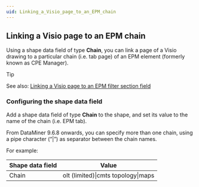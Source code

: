 ```yaml
---
uid: Linking_a_Visio_page_to_an_EPM_chain
---
```


## Linking a Visio page to an EPM chain

Using a shape data field of type **Chain**, you can link a page of a Visio drawing to a particular chain (i.e. tab page) of an EPM element (formerly known as CPE Manager).

> [!TIP]
> See also:
> [Linking a Visio page to an EPM filter section field](Linking_a_Visio_page_to_an_EPM_filter_section_field.md)

### Configuring the shape data field

Add a shape data field of type **Chain** to the shape, and set its value to the name of the chain (i.e. EPM tab).

From DataMiner 9.6.8 onwards, you can specify more than one chain, using a pipe character (“\|”) as separator between the chain names.

For example:

| Shape data field | Value                              |
|------------------|------------------------------------|
| Chain            | olt (limited)\|cmts topology\|maps |

